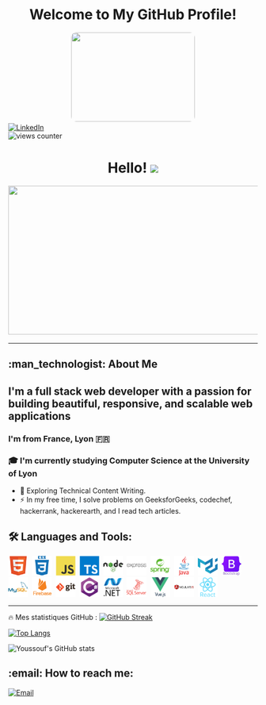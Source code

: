 <h1 style="font-weight: bold; text-align: center;">Welcome to My GitHub Profile!</h1>

<div id="header" align="center">
  <img src="https://media.giphy.com/media/bGgsc5mWoryfgKBx1u/giphy.gif" width="250" height="180" style="border-radius: 10px;"/>
</div>

<div id="badges">
  <a href="https://www.linkedin.com/in/youssouf-ali/" target="_blank"> 
    <img src="https://img.shields.io/badge/LinkedIn-0077B5?style=for-the-badge&logo=linkedin&logoColor=white" alt="LinkedIn" />
  </a>
  <!-- Ajoutez ici d'autres badges selon vos besoins -->
</div>

<img src="https://komarev.com/ghpvc/?username=ALIAHMEDYoussouf&style=flat-square&color=blue" alt="views counter"/>

<h1 align="center">
  Hello!
  <img src="https://media.giphy.com/media/MPxg9U887PS0B8XT4J/giphy.gif" width="30px"/>
</h1>

<div align="center">
  <img src="https://i.gifer.com/6M8G.gif" width="600" height="300"/>
</div>

---

<h2>:man_technologist: About Me</h2>

<h2>I'm a full stack web developer with a passion for building beautiful, responsive, and scalable web applications</h2>

<h3>I'm from France, Lyon 🇫🇷</h3>

<h3>🎓 I'm currently studying Computer Science at the University of Lyon</h3>

- :seedling: Exploring Technical Content Writing.
- :zap: In my free time, I solve problems on GeeksforGeeks, codechef, hackerrank, hackerearth, and I read tech articles.

<h2>🛠️ Languages and Tools:</h2>

<div>
  <img src="https://github.com/devicons/devicon/blob/master/icons/html5/html5-original.svg" title="HTML5" alt="HTML" width="40" height="40"/>&nbsp;
  <img src="https://github.com/devicons/devicon/blob/master/icons/css3/css3-plain-wordmark.svg" title="CSS3" alt="CSS" width="40" height="40"/>&nbsp;
  <img src="https://github.com/devicons/devicon/blob/master/icons/javascript/javascript-original.svg" title="JavaScript" alt="JavaScript" width="40" height="40"/>&nbsp;
  <img src="https://github.com/devicons/devicon/blob/master/icons/typescript/typescript-original.svg" title="TypeScript" alt="TypeScript" width="40" height="40"/>&nbsp;
  <img src="https://github.com/devicons/devicon/blob/master/icons/nodejs/nodejs-original-wordmark.svg" title="NodeJS" alt="NodeJS" width="40" height="40"/>&nbsp;
  <img src="https://github.com/devicons/devicon/blob/master/icons/express/express-original-wordmark.svg" title="ExpressJS" alt="ExpressJS" width="40" height="40"/>&nbsp;
  <img src="https://github.com/devicons/devicon/blob/master/icons/spring/spring-original-wordmark.svg" title="Spring" alt="Spring" width="40" height="40"/>&nbsp;
  <img src="https://github.com/devicons/devicon/blob/master/icons/java/java-original-wordmark.svg" title="Java" alt="Java" width="40" height="40"/>&nbsp;
  <img src="https://github.com/devicons/devicon/blob/master/icons/materialui/materialui-original.svg" title="Material UI" alt="Material UI" width="40" height="40"/>&nbsp;
  <img src="https://github.com/devicons/devicon/blob/master/icons/bootstrap/bootstrap-original-wordmark.svg" title="Bootstrap" alt="Bootstrap" width="40" height="40"/>&nbsp;
  <img src="https://github.com/devicons/devicon/blob/master/icons/mysql/mysql-original-wordmark.svg" title="MySQL"  alt="MySQL" width="40" height="40"/>&nbsp;
  <img src="https://github.com/devicons/devicon/blob/master/icons/firebase/firebase-plain-wordmark.svg" title="Firebase" alt="Firebase" width="40" height="40"/>&nbsp;
  <img src="https://github.com/devicons/devicon/blob/master/icons/git/git-original-wordmark.svg" title="Git" alt="Git" width="40" height="40"/>&nbsp;
  <img src="https://github.com/devicons/devicon/blob/master/icons/csharp/csharp-original.svg" title="C#" alt="C#" width="40" height="40"/>&nbsp;
  <img src="https://github.com/devicons/devicon/blob/master/icons/dot-net/dot-net-original-wordmark.svg" title="ASP.NET" alt="ASP.NET" width="40" height="40"/>&nbsp;
  <img src="https://github.com/devicons/devicon/blob/master/icons/microsoftsqlserver/microsoftsqlserver-plain-wordmark.svg" title="SQL Server" alt="SQL Server" width="40" height="40"/>&nbsp;
  <!-- Ajoutez Vue.js, Angular et React ici -->
  <img src="https://github.com/devicons/devicon/blob/master/icons/vuejs/vuejs-original-wordmark.svg" title="Vue.js" alt="Vue.js" width="40" height="40"/>&nbsp;
  <img src="https://github.com/devicons/devicon/blob/master/icons/angularjs/angularjs-original-wordmark.svg" title="Angular" alt="Angular" width="40" height="40"/>&nbsp;
  <img src="https://github.com/devicons/devicon/blob/master/icons/react/react-original-wordmark.svg" title="React" alt="React" width="40" height="40"/>&nbsp;
</div>



--- 


🔥 Mes statistiques GitHub :
[![GitHub Streak](https://streak-stats.demolab.com?user=ALIAHMEDYoussouf&theme=radical&hide_border=true&border_radius=5)](https://git.io/streak-stats)

[![Top Langs](https://github-readme-stats.vercel.app/api/top-langs/?username=naguib-med&layout=compact&theme=radical)](https://github.com/anuraghazra/github-readme-stats)

![Youssouf's GitHub stats](https://github-readme-stats.vercel.app/api?username=ALIAHMEDYoussouf&show_icons=true&theme=radical)


<h2>:email: How to reach me:</h2>
<p>
  <a href="mailto:youssoufali238@gmail.com">
    <img src="https://img.shields.io/badge/Email-ff5722?style=for-the-badge&logo=gmail&logoColor=white" alt="Email" />
  </a>
</p>
